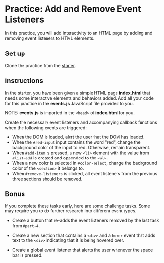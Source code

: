 # Practice: Add and Remove Event Listeners

In this practice, you will add interactivity to an HTML page by adding and
removing event listeners to HTML elements.

## Set up

Clone the practice from the [starter].

## Instructions

In the starter, you have been given a simple HTML page __index.html__ that needs
some interactive elements and behaviors added. Add all your code for this
practice in the __events.js__ JavaScript file provided to you.

NOTE: __events.js__ is imported in the `<head>` of __index.html__ for you.

Create the necessary event listeners and accompanying callback functions when
the following events are triggered:

- When the DOM is loaded, alert the user that the DOM has loaded.
- When the `#red-input` input contains the word "red", change the background
  color of the input to red. Otherwise, remain transparent.
- When `#add-item` is pressed, a new `<li>` element with the value from
  `#list-add` is created and appended to the `<ul>`.
- When a new color is selected in `#color-select`, change the background color
  of the `<section>` it belongs to.
- When `#remove-listeners` is clicked, all event listeners from the previous
  three sections should be removed.

## Bonus

If you complete these tasks early, here are some challenge tasks. Some may
require you to do further research into different event types.

- Create a button that re-adds the event listeners removed by the last task
  from `#part-4`.

- Create a new section that contains a `<div>` and a `hover` event that adds
  text to the `<div>` indicating that it is being hovered over.

- Create a global event listener that alerts the user whenever the space bar is
  pressed.

[starter]: https://github.com/appacademy/practice-for-week-09-event-listeners
